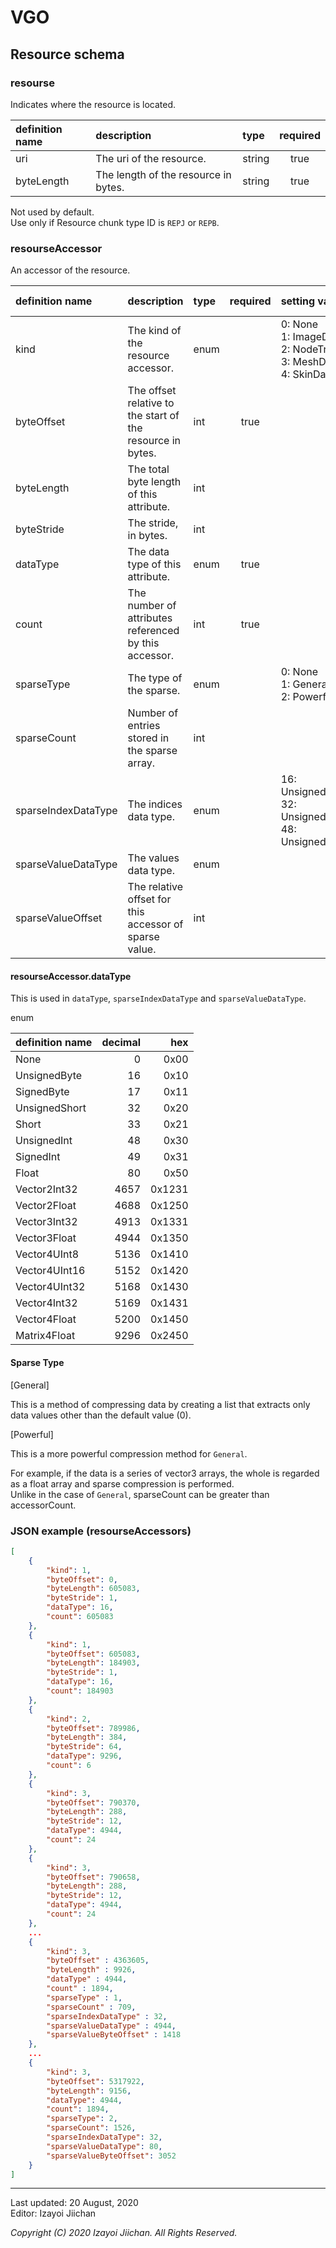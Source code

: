 # VGO

## Resource schema

### resourse

Indicates where the resource is located.

|definition name|description|type|required|
|:---|:---|:---|:---:|
|uri|The uri of the resource.|string|true|
|byteLength|The length of the resource in bytes.|string|true|

Not used by default.  
Use only if Resource chunk type ID is `REPJ` or `REPB`.


### resourseAccessor

An accessor of the resource.

|definition name|description|type|required|setting value|default value|
|:---|:---|:---|:---:|:---|:---:|
|kind|The kind of the resource accessor.|enum||0: None<br>1: ImageData<br>2: NodeTransform<br>3: MeshData<br>4: SkinData|0|
|byteOffset|The offset relative to the start of the resource in bytes.|int|true|||
|byteLength|The total byte length of this attribute.|int|||0|
|byteStride|The stride, in bytes.|int|||0|
|dataType|The data type of this attribute.|enum|true|||
|count|The number of attributes referenced by this accessor.|int|true|||
|sparseType|The type of the sparse.|enum||0: None<br>1: General<br>2: Powerful|0|
|sparseCount|Number of entries stored in the sparse array.|int||||
|sparseIndexDataType|The indices data type.|enum||16: UnsignedByte(0x10)<br>32: UnsignedShort(0x20)<br>48: UnsignedInt(0x30)||
|sparseValueDataType|The values data type.|enum||||
|sparseValueOffset|The relative offset for this accessor of sparse value.|int||||

#### resourseAccessor.dataType

This is used in `dataType`, `sparseIndexDataType` and `sparseValueDataType`.

enum

|definition name|decimal|hex|
|:---|---:|---:|
|None|0|0x00|
|UnsignedByte|16|0x10|
|SignedByte|17|0x11|
|UnsignedShort|32|0x20|
|Short|33|0x21|
|UnsignedInt|48|0x30|
|SignedInt|49|0x31|
|Float|80|0x50|
|Vector2Int32|4657|0x1231|
|Vector2Float|4688|0x1250|
|Vector3Int32|4913|0x1331|
|Vector3Float|4944|0x1350|
|Vector4UInt8|5136|0x1410|
|Vector4UInt16|5152|0x1420|
|Vector4UInt32|5168|0x1430|
|Vector4Int32|5169|0x1431|
|Vector4Float|5200|0x1450|
|Matrix4Float|9296|0x2450|

#### Sparse Type

[General]

This is a method of compressing data by creating a list that extracts only data values other than the default value (0).

[Powerful]

This is a more powerful compression method for `General`.

For example, if the data is a series of vector3 arrays, the whole is regarded as a float array and sparse compression is performed.  
Unlike in the case of `General`, sparseCount can be greater than accessorCount.


### JSON example (resourseAccessors)

```json
[
    {
        "kind": 1,
        "byteOffset": 0,
        "byteLength": 605083,
        "byteStride": 1,
        "dataType": 16,
        "count": 605083
    },
    {
        "kind": 1,
        "byteOffset": 605083,
        "byteLength": 184903,
        "byteStride": 1,
        "dataType": 16,
        "count": 184903
    },
    {
        "kind": 2,
        "byteOffset": 789986,
        "byteLength": 384,
        "byteStride": 64,
        "dataType": 9296,
        "count": 6
    },
    {
        "kind": 3,
        "byteOffset": 790370,
        "byteLength": 288,
        "byteStride": 12,
        "dataType": 4944,
        "count": 24
    },
    {
        "kind": 3,
        "byteOffset": 790658,
        "byteLength": 288,
        "byteStride": 12,
        "dataType": 4944,
        "count": 24
    },
    ...
    {
        "kind": 3,
        "byteOffset" : 4363605,
        "byteLength" : 9926,
        "dataType" : 4944,
        "count" : 1894,
        "sparseType" : 1,
        "sparseCount" : 709,
        "sparseIndexDataType" : 32,
        "sparseValueDataType" : 4944,
        "sparseValueByteOffset" : 1418
    },
    ...
    {
        "kind": 3,
        "byteOffset": 5317922,
        "byteLength": 9156,
        "dataType": 4944,
        "count": 1894,
        "sparseType": 2,
        "sparseCount": 1526,
        "sparseIndexDataType": 32,
        "sparseValueDataType": 80,
        "sparseValueByteOffset": 3052
    }
]
```
___
Last updated: 20 August, 2020  
Editor: Izayoi Jiichan

*Copyright (C) 2020 Izayoi Jiichan. All Rights Reserved.*
